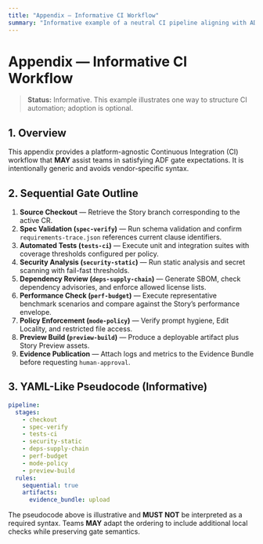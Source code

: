 ```yaml
---
title: "Appendix — Informative CI Workflow"
summary: "Informative example of a neutral CI pipeline aligning with ADF gates."
---
```


# Appendix — Informative CI Workflow

> **Status:** Informative. This example illustrates one way to structure CI automation; adoption is optional.

## 1. Overview

This appendix provides a platform-agnostic Continuous Integration (CI) workflow that **MAY** assist teams in satisfying ADF gate expectations. It is intentionally generic and avoids vendor-specific syntax.

## 2. Sequential Gate Outline

1. **Source Checkout** — Retrieve the Story branch corresponding to the active CR.
2. **Spec Validation (`spec-verify`)** — Run schema validation and confirm `requirements-trace.json` references current clause identifiers.
3. **Automated Tests (`tests-ci`)** — Execute unit and integration suites with coverage thresholds configured per policy.
4. **Security Analysis (`security-static`)** — Run static analysis and secret scanning with fail-fast thresholds.
5. **Dependency Review (`deps-supply-chain`)** — Generate SBOM, check dependency advisories, and enforce allowed license lists.
6. **Performance Check (`perf-budget`)** — Execute representative benchmark scenarios and compare against the Story’s performance envelope.
7. **Policy Enforcement (`mode-policy`)** — Verify prompt hygiene, Edit Locality, and restricted file access.
8. **Preview Build (`preview-build`)** — Produce a deployable artifact plus Story Preview assets.
9. **Evidence Publication** — Attach logs and metrics to the Evidence Bundle before requesting `human-approval`.

## 3. YAML-Like Pseudocode (Informative)

```yaml
pipeline:
  stages:
    - checkout
    - spec-verify
    - tests-ci
    - security-static
    - deps-supply-chain
    - perf-budget
    - mode-policy
    - preview-build
  rules:
    sequential: true
    artifacts:
      evidence_bundle: upload
```

The pseudocode above is illustrative and **MUST NOT** be interpreted as a required syntax. Teams **MAY** adapt the ordering to include additional local checks while preserving gate semantics.
